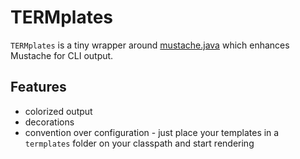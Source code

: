 # TERMplates

`TERMplates` is a tiny wrapper around [mustache.java](https://github.com/spullara/mustache.java) which enhances Mustache for CLI 
output.

## Features

* colorized output
* decorations
* convention over configuration - just place your templates in a `termplates` folder on your classpath and start rendering
